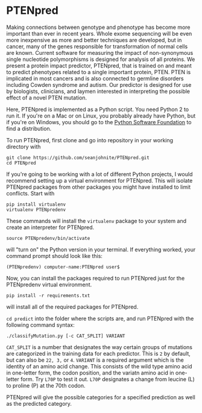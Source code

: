 # PTENpred

Making connections between genotype and phenotype has become more important than ever in recent years. Whole exome sequencing will be even more inexpensive as more and better techniques are developed, but in cancer, many of the genes responsible for transformation of normal cells are known. Current software for measuring the impact of non-synonymous single nucleotide polymorphisms is designed for analysis of all proteins. We present a protein impact predictor, PTENpred, that is trained on and meant to predict phenotypes related to a single important protein, PTEN. PTEN is implicated in most cancers and is also connected to germline disorders including Cowden syndrome and autism. Our predictor is designed for use by biologists, clinicians, and laymen interested in interpreting the possible effect of a novel PTEN mutation.

Here, PTENpred is implemented as a Python script. You need Python 2 to run it. If you're on a Mac or on Linux, you probably already have Python, but if you're on Windows, you should go to the [Python Software Foundation](https://www.python.org/) to find a distribution.

To run PTENpred, first clone and go into repository in your working directory with 

    git clone https://github.com/seanjohnite/PTENpred.git
    cd PTENpred

If you're going to be working with a lot of different Python projects, I would recommend setting up a virtual environment for PTENpred. This will isolate PTENpred packages from other packages you might have installed to limit conflicts. Start with

    pip install virtualenv
    virtualenv PTENpredenv

These commands will install the `virtualenv` package to your system and create an interpreter for PTENpred.

    source PTENpredenv/bin/activate

will "turn on" the Python version in your terminal. If everything worked, your command prompt should look like this:

    (PTENpredenv) computer-name:PTENpred user$

Now, you can install the packages required to run PTENpred just for the PTENpredenv virtual environment.

    pip install -r requirements.txt

will install all of the required packages for PTENpred.

`cd predict` into the folder where the scripts are, and run PTENpred with the following command syntax:

    ./classifyMutation.py [-c CAT_SPLIT] VARIANT
    
 `CAT_SPLIT` is a number that designates the way certain groups of mutations are categorized in the training data for each predictor. This is `2` by default, but can also be `22, 3,` or `4`. `VARIANT` is a required argument which is the identity of an amino acid change. This consists of the wild type amino acid in one-letter form, the codon position, and the variatn amino acid in one-letter form. Try `L70P` to test it out. `L70P` designates a change from leucine (L) to proline (P) at the 70th codon.
 
 PTENpred will give the possible categories for a specified prediction as well as the predicted category.
